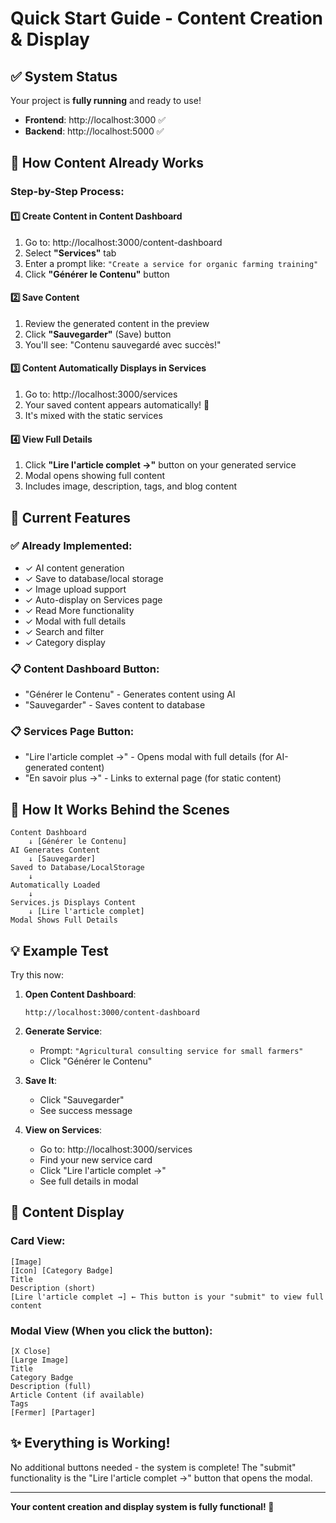 # Quick Start Guide - Content Creation & Display

## ✅ System Status
Your project is **fully running** and ready to use!
- **Frontend**: http://localhost:3000 ✅
- **Backend**: http://localhost:5000 ✅

## 🚀 How Content Already Works

### Step-by-Step Process:

#### 1️⃣ **Create Content in Content Dashboard**
1. Go to: http://localhost:3000/content-dashboard
2. Select **"Services"** tab
3. Enter a prompt like: `"Create a service for organic farming training"`
4. Click **"Générer le Contenu"** button

#### 2️⃣ **Save Content**
1. Review the generated content in the preview
2. Click **"Sauvegarder"** (Save) button
3. You'll see: "Contenu sauvegardé avec succès!"

#### 3️⃣ **Content Automatically Displays in Services**
1. Go to: http://localhost:3000/services
2. Your saved content appears automatically! 🎉
3. It's mixed with the static services

#### 4️⃣ **View Full Details**
1. Click **"Lire l'article complet →"** button on your generated service
2. Modal opens showing full content
3. Includes image, description, tags, and blog content

## 🎯 Current Features

### ✅ Already Implemented:
- ✓ AI content generation
- ✓ Save to database/local storage
- ✓ Image upload support
- ✓ Auto-display on Services page
- ✓ Read More functionality
- ✓ Modal with full details
- ✓ Search and filter
- ✓ Category display

### 📋 Content Dashboard Button:
- "Générer le Contenu" - Generates content using AI
- "Sauvegarder" - Saves content to database

### 📋 Services Page Button:
- "Lire l'article complet →" - Opens modal with full details (for AI-generated content)
- "En savoir plus →" - Links to external page (for static content)

## 🔄 How It Works Behind the Scenes

```
Content Dashboard
    ↓ [Générer le Contenu]
AI Generates Content
    ↓ [Sauvegarder]
Saved to Database/LocalStorage
    ↓
Automatically Loaded
    ↓
Services.js Displays Content
    ↓ [Lire l'article complet]
Modal Shows Full Details
```

## 💡 Example Test

Try this now:

1. **Open Content Dashboard**:
   ```
   http://localhost:3000/content-dashboard
   ```

2. **Generate Service**:
   - Prompt: `"Agricultural consulting service for small farmers"`
   - Click "Générer le Contenu"

3. **Save It**:
   - Click "Sauvegarder"
   - See success message

4. **View on Services**:
   - Go to: http://localhost:3000/services
   - Find your new service card
   - Click "Lire l'article complet →"
   - See full details in modal

## 🎨 Content Display

### Card View:
```
[Image]
[Icon] [Category Badge]
Title
Description (short)
[Lire l'article complet →] ← This button is your "submit" to view full content
```

### Modal View (When you click the button):
```
[X Close]
[Large Image]
Title
Category Badge
Description (full)
Article Content (if available)
Tags
[Fermer] [Partager]
```

## ✨ Everything is Working!

No additional buttons needed - the system is complete! The "submit" functionality is the "Lire l'article complet →" button that opens the modal.

---

**Your content creation and display system is fully functional! 🚀**

